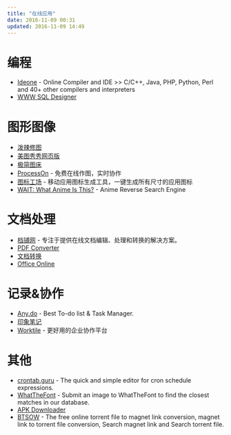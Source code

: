 ```yaml
---
title: "在线应用"
date: 2016-11-09 00:31
updated: 2016-11-09 14:49
---
```


# 编程
+ [Ideone](http://ideone.com/) - Online Compiler and IDE >> C/C++, Java, PHP, Python, Perl and 40+ other compilers and interpreters
+ [WWW SQL Designer](http://ondras.zarovi.cz/sql/demo/)

# 图形图像
+ [泼辣修图](http://www.polaxiong.com/editor)
+ [美图秀秀网页版](http://xiuxiu.web.meitu.com/?xiuxiu)
+ [极简图床](http://yotuku.cn/)
+ [ProcessOn](https://www.processon.com/) - 免费在线作图，实时协作
+ [图标工场](http://icon.wuruihong.com/) - 移动应用图标生成工具，一键生成所有尺寸的应用图标
+ [WAIT: What Anime Is This?](https://whatanime.ga/) - Anime Reverse Search Engine

# 文档处理
+ [档铺网](http://www.docpe.com/) - 专注于提供在线文档编辑、处理和转换的解决方案。
+ [PDF Converter](http://www.freepdfconvert.com/)
+ [文档转换](http://cn.diywz.com/)
+ [Office Online](https://www.office.com/)

# 记录&协作
+ [Any.do](https://web.any.do/) - Best To-do list & Task Manager.
+ [印象笔记](https://www.yinxiang.com/)
+ [Worktile](https://worktile.com/) - 更好用的企业协作平台

# 其他
+ [crontab.guru](http://crontab.guru/) - The quick and simple editor for cron schedule expressions.
+ [WhatTheFont](http://www.myfonts.com/WhatTheFont/) - Submit an image to WhatTheFont to find the closest matches in our database. 
+ [APK Downloader](https://apps.evozi.com/apk-downloader/)
+ [BTSOW](https://btso.pw/) - The free online torrent file to magnet link conversion, magnet link to torrent file conversion, Search magnet link and Search torrent file.